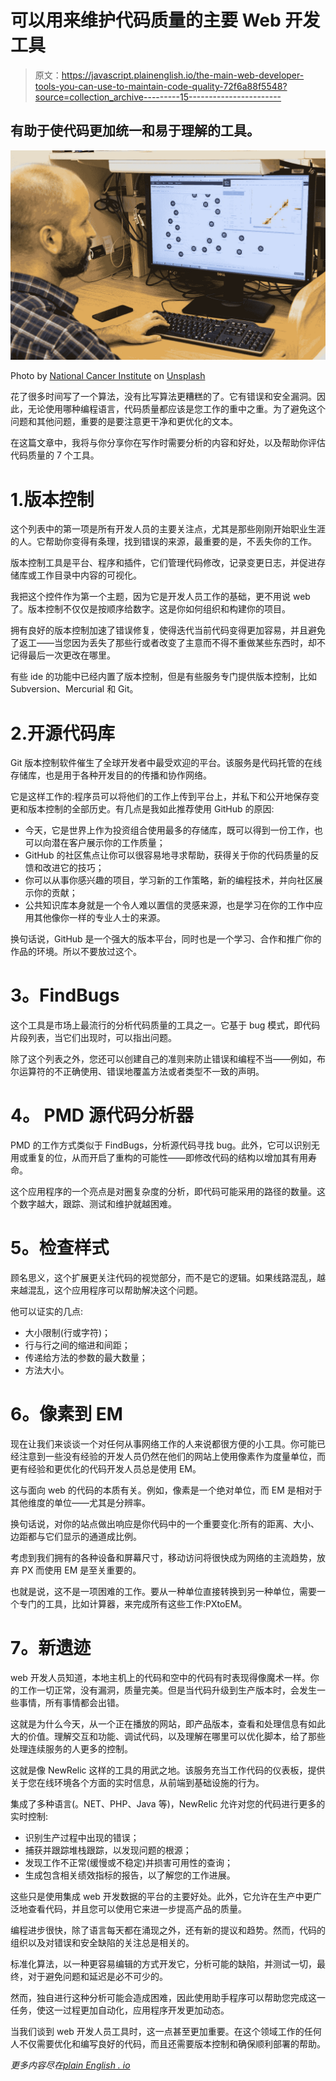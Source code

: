 # 可以用来维护代码质量的主要 Web 开发工具

> 原文：<https://javascript.plainenglish.io/the-main-web-developer-tools-you-can-use-to-maintain-code-quality-72f6a88f5548?source=collection_archive---------15----------------------->

## 有助于使代码更加统一和易于理解的工具。

![](img/e0c6b85c208562ad953bad72ae7a9a41.png)

Photo by [National Cancer Institute](https://unsplash.com/@nci?utm_source=medium&utm_medium=referral) on [Unsplash](https://unsplash.com?utm_source=medium&utm_medium=referral)

花了很多时间写了一个算法，没有比写算法更糟糕的了。它有错误和安全漏洞。因此，无论使用哪种编程语言，代码质量都应该是您工作的重中之重。为了避免这个问题和其他问题，重要的是要注意更干净和更优化的文本。

在这篇文章中，我将与你分享你在写作时需要分析的内容和好处，以及帮助你评估代码质量的 7 个工具。

# 1.版本控制

这个列表中的第一项是所有开发人员的主要关注点，尤其是那些刚刚开始职业生涯的人。它帮助你变得有条理，找到错误的来源，最重要的是，不丢失你的工作。

版本控制工具是平台、程序和插件，它们管理代码修改，记录变更日志，并促进存储库或工作目录中内容的可视化。

我把这个控件作为第一个主题，因为它是开发人员工作的基础，更不用说 web 了。版本控制不仅仅是按顺序给数字。这是你如何组织和构建你的项目。

拥有良好的版本控制加速了错误修复，使得迭代当前代码变得更加容易，并且避免了返工——当您因为丢失了那些行或者改变了主意而不得不重做某些东西时，却不记得最后一次更改在哪里。

有些 ide 的功能中已经内置了版本控制，但是有些服务专门提供版本控制，比如 Subversion、Mercurial 和 Git。

# 2.开源代码库

Git 版本控制软件催生了全球开发者中最受欢迎的平台。该服务是代码托管的在线存储库，也是用于各种开发目的的传播和协作网络。

它是这样工作的:程序员可以将他们的工作上传到平台上，并私下和公开地保存变更和版本控制的全部历史。有几点是我如此推荐使用 GitHub 的原因:

*   今天，它是世界上作为投资组合使用最多的存储库，既可以得到一份工作，也可以向潜在客户展示你的工作质量；
*   GitHub 的社区焦点让你可以很容易地寻求帮助，获得关于你的代码质量的反馈和改进它的技巧；
*   你可以从事你感兴趣的项目，学习新的工作策略，新的编程技术，并向社区展示你的贡献；
*   公共知识库本身就是一个令人难以置信的灵感来源，也是学习在你的工作中应用其他像你一样的专业人士的来源。

换句话说，GitHub 是一个强大的版本平台，同时也是一个学习、合作和推广你的作品的环境。所以不要放过这个。

# **3。FindBugs**

这个工具是市场上最流行的分析代码质量的工具之一。它基于 bug 模式，即代码片段列表，当它们出现时，可以指出问题。

除了这个列表之外，您还可以创建自己的准则来防止错误和编程不当——例如，布尔运算符的不正确使用、错误地覆盖方法或者类型不一致的声明。

# **4。** PMD 源代码分析器

PMD 的工作方式类似于 FindBugs，分析源代码寻找 bug。此外，它可以识别无用或重复的位，从而开启了重构的可能性——即修改代码的结构以增加其有用寿命。

这个应用程序的一个亮点是对圈复杂度的分析，即代码可能采用的路径的数量。这个数字越大，跟踪、测试和维护就越困难。

# **5。检查样式**

顾名思义，这个扩展更关注代码的视觉部分，而不是它的逻辑。如果线路混乱，越来越混乱，这个应用程序可以帮助解决这个问题。

他可以证实的几点:

*   大小限制(行或字符)；
*   行与行之间的缩进和间距；
*   传递给方法的参数的最大数量；
*   方法大小。

# **6。像素到 EM**

现在让我们来谈谈一个对任何从事网络工作的人来说都很方便的小工具。你可能已经注意到一些没有经验的开发人员仍然在他们的网站上使用像素作为度量单位，而更有经验和更优化的代码开发人员总是使用 EM。

这与面向 web 的代码的本质有关。例如，像素是一个绝对单位，而 EM 是相对于其他维度的单位——尤其是分辨率。

换句话说，对你的站点做出响应是你代码中的一个重要变化:所有的距离、大小、边距都与它们显示的通道成比例。

考虑到我们拥有的各种设备和屏幕尺寸，移动访问将很快成为网络的主流趋势，放弃 PX 而使用 EM 是至关重要的。

也就是说，这不是一项困难的工作。要从一种单位直接转换到另一种单位，需要一个专门的工具，比如计算器，来完成所有这些工作:PXtoEM。

# **7。新遗迹**

web 开发人员知道，本地主机上的代码和空中的代码有时表现得像魔术一样。你的工作一切正常，没有漏洞，质量完美。但是当代码升级到生产版本时，会发生一些事情，所有事情都会出错。

这就是为什么今天，从一个正在播放的网站，即产品版本，查看和处理信息有如此大的价值。理解交互和功能、调试代码，以及理解在哪里可以优化脚本，给了那些处理连续服务的人更多的控制。

这就是像 NewRelic 这样的工具的用武之地。该服务充当工作代码的仪表板，提供关于您在线环境各个方面的实时信息，从前端到基础设施的行为。

集成了多种语言(。NET、PHP、Java 等)，NewRelic 允许对您的代码进行更多的实时控制:

*   识别生产过程中出现的错误；
*   捕获并跟踪堆栈跟踪，以发现问题的根源；
*   发现工作不正常(缓慢或不稳定)并损害可用性的查询；
*   生成包含相关绩效指标的报告，以了解您的工作进展。

这些只是使用集成 web 开发数据的平台的主要好处。此外，它允许在生产中更广泛地查看代码，并且您可以使用它来进一步提高产品的质量。

编程进步很快，除了语言每天都在涌现之外，还有新的提议和趋势。然而，代码的组织以及对错误和安全缺陷的关注总是相关的。

标准化算法，以一种更容易编辑的方式开发它，分析可能的缺陷，并测试一切，最终，对于避免问题和延迟是必不可少的。

然而，独自进行这种分析可能会造成困难，因此使用助手程序可以帮助您完成这一任务，使这一过程更加自动化，应用程序开发更加动态。

当我们谈到 web 开发人员工具时，这一点甚至更加重要。在这个领域工作的任何人不仅需要优化和编写良好的代码，而且还需要版本控制和确保顺利部署的帮助。

*更多内容尽在*[*plain English . io*](http://plainenglish.io/)